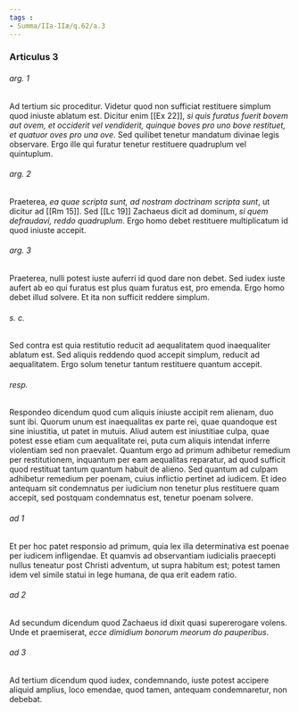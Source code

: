 ```yaml
---
tags : 
- Summa/IIa-IIæ/q.62/a.3
---
```


### Articulus 3

###### arg. 1
Ad tertium sic proceditur. Videtur quod non sufficiat restituere simplum quod iniuste ablatum est. Dicitur enim [[Ex 22]], *si quis furatus fuerit bovem aut ovem, et occiderit vel vendiderit, quinque boves pro uno bove restituet, et quatuor oves pro una ove*. Sed quilibet tenetur mandatum divinae legis observare. Ergo ille qui furatur tenetur restituere quadruplum vel quintuplum.

###### arg. 2
Praeterea, *ea quae scripta sunt, ad nostram doctrinam scripta sunt*, ut dicitur ad [[Rm 15]]. Sed [[Lc 19]] Zachaeus dicit ad dominum, *si quem defraudavi, reddo quadruplum*. Ergo homo debet restituere multiplicatum id quod iniuste accepit.

###### arg. 3
Praeterea, nulli potest iuste auferri id quod dare non debet. Sed iudex iuste aufert ab eo qui furatus est plus quam furatus est, pro emenda. Ergo homo debet illud solvere. Et ita non sufficit reddere simplum.

###### s. c.
Sed contra est quia restitutio reducit ad aequalitatem quod inaequaliter ablatum est. Sed aliquis reddendo quod accepit simplum, reducit ad aequalitatem. Ergo solum tenetur tantum restituere quantum accepit.

###### resp.
Respondeo dicendum quod cum aliquis iniuste accipit rem alienam, duo sunt ibi. Quorum unum est inaequalitas ex parte rei, quae quandoque est sine iniustitia, ut patet in mutuis. Aliud autem est iniustitiae culpa, quae potest esse etiam cum aequalitate rei, puta cum aliquis intendat inferre violentiam sed non praevalet. Quantum ergo ad primum adhibetur remedium per restitutionem, inquantum per eam aequalitas reparatur, ad quod sufficit quod restituat tantum quantum habuit de alieno. Sed quantum ad culpam adhibetur remedium per poenam, cuius inflictio pertinet ad iudicem. Et ideo antequam sit condemnatus per iudicium non tenetur plus restituere quam accepit, sed postquam condemnatus est, tenetur poenam solvere.

###### ad 1
Et per hoc patet responsio ad primum, quia lex illa determinativa est poenae per iudicem infligendae. Et quamvis ad observantiam iudicialis praecepti nullus teneatur post Christi adventum, ut supra habitum est; potest tamen idem vel simile statui in lege humana, de qua erit eadem ratio.

###### ad 2
Ad secundum dicendum quod Zachaeus id dixit quasi supererogare volens. Unde et praemiserat, *ecce dimidium bonorum meorum do pauperibus*.

###### ad 3
Ad tertium dicendum quod iudex, condemnando, iuste potest accipere aliquid amplius, loco emendae, quod tamen, antequam condemnaretur, non debebat.

